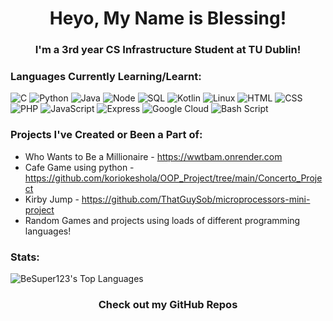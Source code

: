 <h1 align="center">Heyo, My Name is Blessing!</h1>
<h3 align="center">I'm a 3rd year CS Infrastructure Student at TU Dublin!</h3>

### Languages Currently Learning/Learnt:
![C](https://img.shields.io/badge/C-blue?style=for-the-badge&logo=c&logoColor=white)
![Python](https://img.shields.io/badge/Python-torquoise?style=for-the-badge&logo=python&logoColor=white)
![Java](https://img.shields.io/badge/Java-red?style=for-the-badge&logo=java&logoColor=white)
![Node](https://img.shields.io/badge/Node-green?style=for-the-badge&logo=node&logoColor=white)
![SQL](https://img.shields.io/badge/SQL-white?style=for-the-badge&logo=sqp&logoColor=white)
![Kotlin](https://img.shields.io/badge/Kotlin-orange?style=for-the-badge&logo=kotlin&logoColor=white)
![Linux](https://img.shields.io/badge/Linux-purple?style=for-the-badge&logo=linux&logoColor=white)
![HTML](https://img.shields.io/badge/HTML-blue?style=for-the-badge&logo=html&logoColor=white)
![CSS](https://img.shields.io/badge/CSS-pink?style=for-the-badge&logo=css&logoColor=white)
![PHP](https://img.shields.io/badge/PHP-yellow?style=for-the-badge&logo=php&logoColor=white)
![JavaScript](https://img.shields.io/badge/JavaScript-red?style=for-the-badge&logo=javascript&logoColor=white)
![Express](https://img.shields.io/badge/Express-black?style=for-the-badge&logo=express&logoColor=white)
![Google Cloud](https://img.shields.io/badge/Google_Cloud-blue?style=for-the-badge&logo=google-cloud&logoColor=white)
![Bash Script](https://img.shields.io/badge/Bash_Script-black?style=for-the-badge&logo=gnu-bash&logoColor=white)



### Projects I've Created or Been a Part of:
- Who Wants to Be a Millionaire - https://wwtbam.onrender.com  
- Cafe Game using python - https://github.com/koriokeshola/OOP_Project/tree/main/Concerto_Project
- Kirby Jump - https://github.com/ThatGuySob/microprocessors-mini-project
- Random Games and projects using loads of different programming languages!

### Stats:
![BeSuper123's Top Languages](https://github-readme-stats.vercel.app/api/top-langs/?username=BeSuper123&theme=dark&show_icons=true&hide_border=true&layout=compact)

<h3 align="center">Check out my GitHub Repos</h3>

<!-- Proudly created with GPRM ( https://gprm.itsvg.in ) -->
